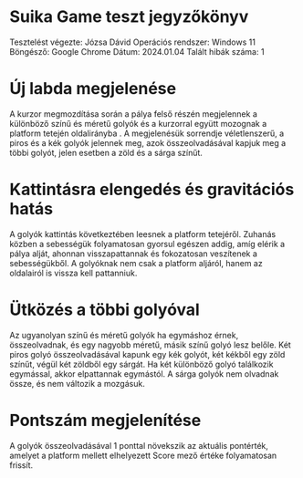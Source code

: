 # Suika Game teszt jegyzőkönyv
Tesztelést végezte: Józsa Dávid
Operációs rendszer: Windows 11
Böngésző: Google Chrome
Dátum: 2024.01.04
Talált hibák száma: 1

# Új labda megjelenése
A kurzor megmozdítása során a pálya felső részén megjelennek a különböző színű és méretű golyók és a kurzorral együtt mozognak a platform tetején oldalirányba . A megjelenésük sorrendje véletlenszerű, a piros és a kék golyók jelennek meg, azok összeolvadásával kapjuk meg a többi golyót, jelen esetben a zöld és a sárga színűt.

# Kattintásra elengedés és gravitációs hatás
A golyók kattintás következtében leesnek a platform tetejéről. Zuhanás közben a sebességük folyamatosan gyorsul egészen addig, amíg elérik a pálya alját, ahonnan visszapattannak és fokozatosan veszítenek a sebességükből. A golyóknak nem csak a platform aljáról, hanem az oldalairól is vissza kell pattanniuk.

# Ütközés a többi golyóval
Az ugyanolyan színű és méretű golyók ha egymáshoz érnek, összeolvadnak, és egy nagyobb méretű, másik színű golyó lesz belőle. Két piros golyó összeolvadásával kapunk egy kék golyót, két kékből egy zöld színűt, végül két zöldből egy sárgát. Ha két különböző golyó találkozik egymással, akkor elpattannak egymástól. A sárga golyók nem olvadnak össze, és nem változik a mozgásuk.

# Pontszám megjelenítése
A golyók összeolvadásával 1 ponttal növekszik az aktuális pontérték, amelyet a platform mellett elhelyezett Score mező értéke folyamatosan frissít.